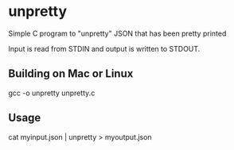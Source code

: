 # unpretty
Simple C program to "unpretty" JSON that has been pretty printed

Input is read from STDIN and output is written to STDOUT.

## Building on Mac or Linux
gcc -o unpretty unpretty.c

## Usage

cat myinput.json | unpretty > myoutput.json

